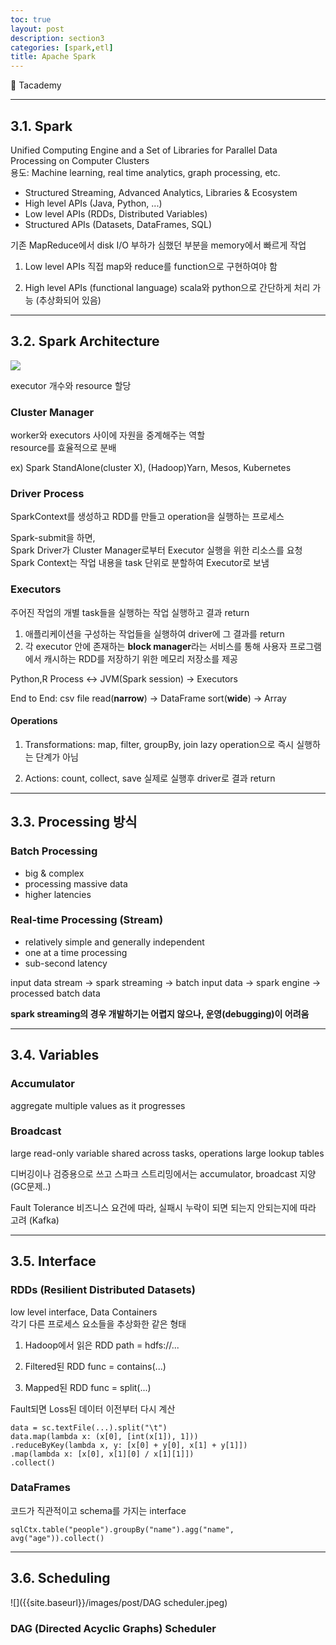 ```yaml
---
toc: true
layout: post
description: section3
categories: [spark,etl]
title: Apache Spark
---
```

 
📎 Tacademy

---

## 3.1. Spark
Unified Computing Engine and a Set of Libraries for Parallel Data Processing on Computer Clusters  
용도: Machine learning, real time analytics, graph processing, etc.  

- Structured Streaming, Advanced Analytics, Libraries & Ecosystem
- High level APIs (Java, Python, ...)
- Low level APIs (RDDs, Distributed Variables)
- Structured APIs (Datasets, DataFrames, SQL)

기존 MapReduce에서 disk I/O 부하가 심했던 부분을 memory에서 빠르게 작업  

1) Low level APIs
직접 map와 reduce를 function으로 구현하여야 함  

2) High level APIs (functional language)
scala와 python으로 간단하게 처리 가능 (추상화되어 있음)  


---
## 3.2. Spark Architecture
![]({{site.baseurl}}/images/post/spark-cluster-overview.png)


executor 개수와 resource 할당  

### Cluster Manager
worker와 executors 사이에 자원을 중계해주는 역할  
resource를 효율적으로 분배  

ex) Spark StandAlone(cluster X), (Hadoop)Yarn, Mesos, Kubernetes

### Driver Process
SparkContext를 생성하고 RDD를 만들고 operation을 실행하는 프로세스  

Spark-submit을 하면,  
Spark Driver가 Cluster Manager로부터 Executor 실행을 위한 리소스를 요청  
Spark Context는 작업 내용을 task 단위로 분할하여 Executor로 보냄


### Executors
주어진 작업의 개별 task들을 실행하는 작업 실행하고 결과 return

1) 애플리케이션을 구성하는 작업들을 실행하여 driver에 그 결과를 return
2) 각 executor 안에 존재하는 **block manager**라는 서비스를 통해 사용자 프로그램에서 캐시하는 RDD를 저장하기 위한 메모리 저장소를 제공  

Python,R Process <-> JVM(Spark session) -> Executors  

End to End: csv file read(**narrow**) -> DataFrame sort(**wide**) -> Array  



#### Operations
1) Transformations: map, filter, groupBy, join
lazy operation으로 즉시 실행하는 단계가 아님

2) Actions: count, collect, save
실제로 실행후 driver로 결과 return


---
## 3.3. Processing 방식

### Batch Processing
- big & complex
- processing massive data
- higher latencies


### Real-time Processing (Stream)
- relatively simple and generally independent
- one at a time processing
- sub-second latency

input data stream -> spark streaming -> batch input data -> spark engine -> processed batch data

__spark streaming의 경우 개발하기는 어렵지 않으나, 운영(debugging)이 어려움__


---
## 3.4. Variables
### Accumulator
aggregate multiple values as it progresses


### Broadcast
large read-only variable shared across tasks, operations
large lookup tables


디버깅이나 검증용으로 쓰고
스파크 스트리밍에서는 accumulator, broadcast 지양 (GC문제..)


Fault Tolerance
비즈니스 요건에 따라,
실패시 누락이 되면 되는지 안되는지에 따라 고려 (Kafka)



---
## 3.5. Interface

### RDDs (Resilient Distributed Datasets) 
low level interface, Data Containers  
각기 다른 프로세스 요소들을 추상화한 같은 형태  

1) Hadoop에서 읽은 RDD
path = hdfs://...   

2) Filtered된 RDD
func = contains(...)   

3) Mapped된 RDD
func = split(...)   

Fault되면 Loss된 데이터 이전부터 다시 계산

```
data = sc.textFile(...).split("\t")
data.map(lambda x: (x[0], [int(x[1]), 1]))
.reduceByKey(lambda x, y: [x[0] + y[0], x[1] + y[1]])
.map(lambda x: [x[0], x[1][0] / x[1][1]])
.collect()
```


### DataFrames
코드가 직관적이고 schema를 가지는 interface


```
sqlCtx.table("people").groupBy("name").agg("name", 
avg("age")).collect()
```



---
## 3.6. Scheduling

![]({{site.baseurl}}/images/post/DAG scheduler.jpeg)

### DAG (Directed Acyclic Graphs) Scheduler














